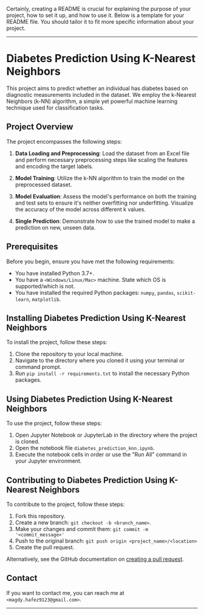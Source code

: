 Certainly, creating a README is crucial for explaining the purpose of your project, how to set it up, and how to use it. Below is a template for your README file. You should tailor it to fit more specific information about your project.

---

# Diabetes Prediction Using K-Nearest Neighbors

This project aims to predict whether an individual has diabetes based on diagnostic measurements included in the dataset. We employ the k-Nearest Neighbors (k-NN) algorithm, a simple yet powerful machine learning technique used for classification tasks.

## Project Overview

The project encompasses the following steps:

1. **Data Loading and Preprocessing**: Load the dataset from an Excel file and perform necessary preprocessing steps like scaling the features and encoding the target labels.
   
2. **Model Training**: Utilize the k-NN algorithm to train the model on the preprocessed dataset.

3. **Model Evaluation**: Assess the model's performance on both the training and test sets to ensure it's neither overfitting nor underfitting. Visualize the accuracy of the model across different k values.

4. **Single Prediction**: Demonstrate how to use the trained model to make a prediction on new, unseen data.

## Prerequisites

Before you begin, ensure you have met the following requirements:

- You have installed Python 3.7+.
- You have a `<Windows/Linux/Mac>` machine. State which OS is supported/which is not.
- You have installed the required Python packages: `numpy`, `pandas`, `scikit-learn`, `matplotlib`.

## Installing Diabetes Prediction Using K-Nearest Neighbors

To install the project, follow these steps:

1. Clone the repository to your local machine.
2. Navigate to the directory where you cloned it using your terminal or command prompt.
3. Run `pip install -r requirements.txt` to install the necessary Python packages.

## Using Diabetes Prediction Using K-Nearest Neighbors

To use the project, follow these steps:

1. Open Jupyter Notebook or JupyterLab in the directory where the project is cloned.
2. Open the notebook file `diabetes_prediction_knn.ipynb`.
3. Execute the notebook cells in order or use the "Run All" command in your Jupyter environment.

## Contributing to Diabetes Prediction Using K-Nearest Neighbors

To contribute to the project, follow these steps:

1. Fork this repository.
2. Create a new branch: `git checkout -b <branch_name>`.
3. Make your changes and commit them: `git commit -m '<commit_message>'`
4. Push to the original branch: `git push origin <project_name>/<location>`
5. Create the pull request.

Alternatively, see the GitHub documentation on [creating a pull request](https://help.github.com/en/github/collaborating-with-issues-and-pull-requests/creating-a-pull-request).

## Contact

If you want to contact me, you can reach me at `<magdy.hafez9123@gmail.com>`.

---

